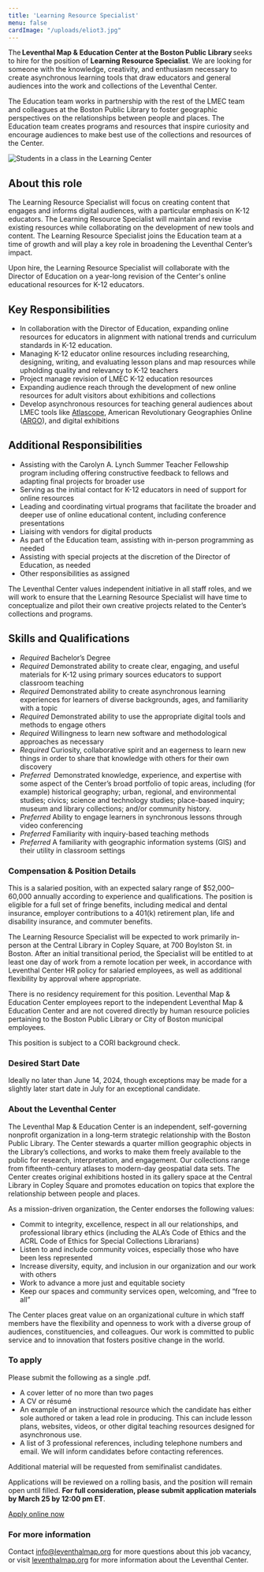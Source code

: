 ```yaml
---
title: 'Learning Resource Specialist'
menu: false
cardImage: "/uploads/eliot3.jpg"
---
```


The **Leventhal Map & Education Center at the Boston Public Library** seeks to hire for the position of **Learning Resource Specialist**. We are looking for someone with the knowledge, creativity, and enthusiasm necessary to create asynchronous learning tools that draw educators and general audiences into the work and collections of the Leventhal Center. 

The Education team works in partnership with the rest of the LMEC team and colleagues at the Boston Public Library to foster geographic perspectives on the relationships between people and places. The Education team creates programs and resources that inspire curiosity and encourage audiences to make best use of the collections and resources of the Center. 

![Students in a class in the Learning Center](https://www.leventhalmap.org/wp-content/uploads/2017/02/snowden_web.png)

## About this role

The Learning Resource Specialist will focus on creating content that engages and informs digital audiences, with a particular emphasis on K-12 educators. The Learning Resource Specialist will maintain and revise existing resources while collaborating on the development of new tools and content. The Learning Resource Specialist joins the Education team at a time of growth and will play a key role in broadening the Leventhal Center’s impact. 

Upon hire, the Learning Resource Specialist will collaborate with the Director of Education on a year-long revision of the Center's online educational resources for K-12 educators. 

## Key Responsibilities

- In collaboration with the Director of Education, expanding online resources for educators in alignment with national trends and curriculum standards in K-12 education.
- Managing K-12 educator online resources including researching, designing, writing, and evaluating lesson plans and map resources while upholding quality and relevancy to K-12 teachers
- Project manage revision of LMEC K-12 education resources
- Expanding audience reach through the development of new online resources for adult visitors about exhibitions and collections
- Develop asynchronous resources for teaching general audiences about LMEC tools like [Atlascope](https://www.atlascope.org), American Revolutionary Geographies Online ([ARGO](https://www.argomaps.org/)), and digital exhibitions

## Additional Responsibilities

- Assisting with the Carolyn A. Lynch Summer Teacher Fellowship program including offering constructive feedback to fellows and adapting final projects for broader use
- Serving as the initial contact for K-12 educators in need of support for online resources
- Leading and coordinating virtual programs that facilitate the broader and deeper use of online educational content, including conference presentations
- Liaising with vendors for digital products
- As part of the Education team, assisting with in-person programming as needed
- Assisting with special projects at the discretion of the Director of Education, as needed
- Other responsibilities as assigned

The Leventhal Center values independent initiative in all staff roles, and we will work to ensure that the Learning Resource Specialist will have time to conceptualize and pilot their own creative projects related to the Center’s collections and programs.

## Skills and Qualifications

- *Required* Bachelor’s Degree
- *Required* Demonstrated ability to create clear, engaging, and useful materials for K-12 using primary sources educators to support classroom teaching
- *Required* Demonstrated ability to create asynchronous learning experiences for learners of diverse backgrounds, ages, and familiarity with a topic
- *Required* Demonstrated ability to use the appropriate digital tools and methods to engage others
- *Required* Willingness to learn new software and methodological approaches as necessary
- *Required* Curiosity, collaborative spirit and an eagerness to learn new things in order to share that knowledge with others for their own discovery
- *Preferred*  Demonstrated knowledge, experience, and expertise with some aspect of the Center’s broad portfolio of topic areas, including (for example) historical geography; urban, regional, and environmental studies; civics; science and technology studies; place-based inquiry; museum and library collections; and/or community history.
- *Preferred* Ability to engage learners in synchronous lessons through video conferencing
- *Preferred* Familiarity with inquiry-based teaching methods
- *Preferred* A familiarity with geographic information systems (GIS) and their utility in classroom settings

### Compensation & Position Details

This is a salaried position, with an expected salary range of $52,000–60,000 annually according to experience and qualifications. The position is eligible for a full set of fringe benefits, including medical and dental insurance, employer contributions to a 401(k) retirement plan, life and disability insurance, and commuter benefits.

The  Learning Resource Specialist will be expected to work primarily in-person at the Central Library in Copley Square, at 700 Boylston St. in Boston. After an initial transitional period, the Specialist will be entitled to at least one day of work from a remote location per week, in accordance with Leventhal Center HR policy for salaried employees, as well as additional flexibility by approval where appropriate.

There is no residency requirement for this position. Leventhal Map & Education Center employees report to the independent Leventhal Map & Education Center and are not covered directly by human resource policies pertaining to the Boston Public Library or City of Boston municipal employees.

This position is subject to a CORI background check.

### Desired Start Date

Ideally no later than June 14, 2024, though exceptions may be made for a slightly later start date in July for an exceptional candidate.

### About the Leventhal Center

The Leventhal Map & Education Center is an independent, self-governing nonprofit organization in a long-term strategic relationship with the Boston Public Library. The Center stewards a quarter million geographic objects in the Library’s collections, and works to make them freely available to the public for research, interpretation, and engagement. Our collections range from fifteenth-century atlases to modern-day geospatial data sets. The Center creates original exhibitions hosted in its gallery space at the Central Library in Copley Square and promotes education on topics that explore the relationship between people and places.

As a mission-driven organization, the Center endorses the following values:

- Commit to integrity, excellence, respect in all our relationships, and professional library ethics (including the ALA’s Code of Ethics and the ACRL Code of Ethics for Special Collections Librarians)
- Listen to and include community voices, especially those who have been less represented
- Increase diversity, equity, and inclusion in our organization and our work with others
- Work to advance a more just and equitable society
- Keep our spaces and community services open, welcoming, and “free to all”

The Center places great value on an organizational culture in which staff members have the flexibility and openness to work with a diverse group of audiences, constituencies, and colleagues. Our work is committed to public service and to innovation that fosters positive change in the world.

### To apply

Please submit the following as a single .pdf.

- A cover letter of no more than two pages
- A CV or résumé
- An example of an instructional resource which the candidate has either sole authored or taken a lead role in producing. This can include lesson plans, websites, videos, or other digital teaching resources designed for asynchronous use.
- A list of 3 professional references, including telephone numbers and email. We will inform candidates before contacting references.

Additional material will be requested from semifinalist candidates.

Applications will be reviewed on a rolling basis, and the position will remain open until filled. **For full consideration, please submit application materials by March 25 by 12:00 pm ET**.

<a href="https://tally.so/r/woMYb1" class="btn btn-lg btn-primary-outline">Apply online now</a>

### For more information

Contact [info@leventhalmap.org](mailto:info@leventhalmap.org) for more questions about this job vacancy, or visit [leventhalmap.org](https://leventhalmap.org/) for more information about the Leventhal Center.
